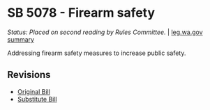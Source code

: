 # SB 5078 - Firearm safety
*Status: Placed on second reading by Rules Committee.* | [leg.wa.gov summary](https://app.leg.wa.gov/billsummary?BillNumber=5078&Year=2021)

Addressing firearm safety measures to increase public safety.

## Revisions
* [Original Bill](1/)
* [Substitute Bill](S/)